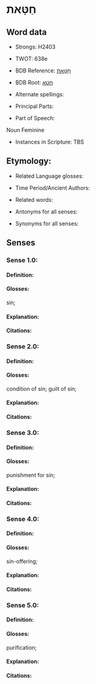 # חַטָּאת

<!-- Status: S2="NeedsEdits" -->
<!-- Lexica used for edits:   -->

## Word data

* Strongs: H2403

* TWOT: 638e

* BDB Reference: [חַטָּאת](rc://en/bdb/dict/h.bu.af)

* BDB Root: [חטא](rc://en/bdb/dict/h.bu.aa)

* Alternate spellings:

* Principal Parts:

* Part of Speech:

Noun Feminine

* Instances in Scripture: TBS

## Etymology:

* Related Language glosses:

* Time Period/Ancient Authors:

* Related words:

* Antonyms for all senses:

* Synonyms for all senses:

## Senses

### Sense 1.0:

#### Definition:

#### Glosses:

sin; 

#### Explanation:

#### Citations:



### Sense 2.0:

#### Definition:

#### Glosses:

condition of sin; guilt of sin; 

#### Explanation:

#### Citations:



### Sense 3.0:

#### Definition:

#### Glosses:

punishment for sin; 

#### Explanation:

#### Citations:



### Sense 4.0:

#### Definition:

#### Glosses:

sin-offering; 

#### Explanation:

#### Citations:



### Sense 5.0:

#### Definition:

#### Glosses:

purification; 

#### Explanation:

#### Citations:




